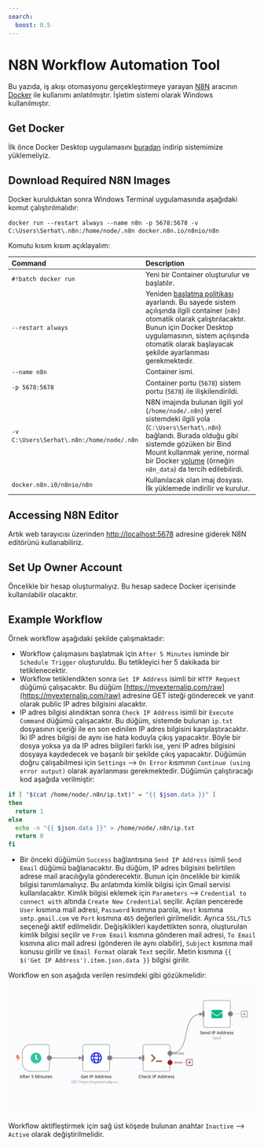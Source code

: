 ```yaml
---
search:
  boost: 0.5
---
```


# N8N Workflow Automation Tool

Bu yazıda, iş akışı otomasyonu gerçekleştirmeye yarayan [N8N](https://n8n.io/) aracının [Docker](https://www.docker.com/) ile kullanımı anlatılmıştır. İşletim sistemi olarak Windows kullanılmıştır.

## Get Docker

İlk önce Docker Desktop uygulamasını [buradan](https://docs.docker.com/desktop/install/windows-install/) indirip sistemimize yüklemeliyiz.

## Download Required N8N Images

Docker kurulduktan sonra Windows Terminal uygulamasında aşağıdaki komut çalıştırılmalıdır:

```batch
docker run --restart always --name n8n -p 5678:5678 -v C:\Users\Serhat\.n8n:/home/node/.n8n docker.n8n.io/n8nio/n8n
```

Komutu kısım kısım açıklayalım:

| Command | Description |
|:---|:---|
| `#!batch docker run` | Yeni bir Container oluşturulur ve başlatılır. |
| `--restart always` | Yeniden [başlatma politikası](https://docs.docker.com/engine/reference/run/#restart-policies---restart) ayarlandı. Bu sayede sistem açılışında ilgili container (`n8n`) otomatik olarak çalıştırılacaktır. Bunun için Docker Desktop uygulamasının, sistem açılışında otomatik olarak başlayacak şekilde ayarlanması gerekmektedir. |
| `--name n8n` | Container ismi. |
| `-p 5678:5678` | Container portu (`5678`) sistem portu (`5678`) ile ilişkilendirildi. |
| `-v C:\Users\Serhat\.n8n:/home/node/.n8n` | N8N imajında bulunan ilgili yol (`/home/node/.n8n`) yerel sistemdeki ilgili yola (`C:\Users\Serhat\.n8n`) bağlandı. Burada olduğu gibi sistemde gözüken bir Bind Mount kullanmak yerine, normal bir Docker [volume](https://docs.docker.com/storage/volumes/) (örneğin `n8n_data`) da tercih edilebilirdi. |
| `docker.n8n.i0/n8nio/n8n` | Kullanılacak olan imaj dosyası. İlk yüklemede indirilir ve kurulur. |

## Accessing N8N Editor

Artık web tarayıcısı üzerinden [http://localhost:5678](http://localhost:5678) adresine giderek N8N editörünü kullanabiliriz.

## Set Up Owner Account

Öncelikle bir hesap oluşturmalıyız. Bu hesap sadece Docker içerisinde kullanılabilir olacaktır.

## Example Workflow

Örnek workflow aşağıdaki şekilde çalışmaktadır:

* Workflow çalışmasını başlatmak için `After 5 Minutes` isminde bir `Schedule Trigger` oluşturuldu. Bu tetikleyici her 5 dakikada bir tetiklenecektir.
* Workflow tetiklendikten sonra `Get IP Address` isimli bir `HTTP Request` düğümü çalışacaktır. Bu düğüm [https://myexternalip.com/raw](https://myexternalip.com/raw) adresine GET isteği gönderecek ve yanıt olarak public IP adres bilgisini alacaktır.
* IP adres bilgisi alındıktan sonra `Check IP Address` isimli bir `Execute Command` düğümü çalışacaktır. Bu düğüm, sistemde bulunan `ip.txt` dosyasının içeriği ile en son edinilen IP adres bilgisini karşılaştıracaktır. İki IP adres bilgisi de aynı ise hata koduyla çıkış yapacaktır. Böyle bir dosya yoksa ya da IP adres bilgileri farklı ise, yeni IP adres bilgisini dosyaya kaydedecek ve başarılı bir şekilde çıkış yapacaktır. Düğümün doğru çalışabilmesi için `Settings` --> `On Error` kısmının `Continue (using error output)` olarak ayarlanması gerekmektedir. Düğümün çalıştıracağı kod aşağıda verilmiştir:

```bash title="Check IP Address" linenums="1"
if [ "$(cat /home/node/.n8n/ip.txt)" = "{{ $json.data }}" ]
then
  return 1
else
  echo -n "{{ $json.data }}" > /home/node/.n8n/ip.txt
  return 0
fi
```

* Bir önceki düğümün `Success` bağlantısına `Send IP Address` isimli `Send Email` düğümü bağlanacaktır. Bu düğüm, IP adres bilgisini belirtilen adrese mail aracılığıyla gönderecektir. Bunun için öncelikle bir kimlik bilgisi tanımlamalıyız. Bu anlatımda kimlik bilgisi için Gmail servisi kullanılacaktır. Kimlik bilgisi eklemek için `Parameters` --> `Credential to connect with` altında `Create New Credential` seçilir. Açılan pencerede `User` kısmına mail adresi, `Password` kısmına parola, `Host` kısmına `smtp.gmail.com` ve `Port` kısmına `465` değerleri girilmelidir. Ayrıca `SSL/TLS` seçeneği aktif edilmelidir. Değişiklikleri kaydettikten sonra, oluşturulan kimlik bilgisi seçilir ve `From Email` kısmına gönderen mail adresi, `To Email` kısmına alıcı mail adresi (gönderen ile aynı olabilir), `Subject` kısmına mail konusu girilir ve `Email Format` olarak `Text` seçilir. Metin kısmına `{{ $('Get IP Address').item.json.data }}` bilgisi girilir.

Workflow en son aşağıda verilen resimdeki gibi gözükmelidir:

![](../assets/images/n8n-example-workflow.png)

Workflow aktifleştirmek için sağ üst köşede bulunan anahtar `Inactive` --> `Active` olarak değiştirilmelidir.
